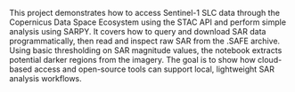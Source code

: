 This project demonstrates how to access Sentinel-1 SLC data through the Copernicus Data Space Ecosystem using the STAC API and perform simple analysis using SARPY. It covers how to query and download SAR data programmatically, then read and inspect raw SAR from the .SAFE archive. Using basic thresholding on SAR magnitude values, the notebook extracts potential darker regions from the imagery. The goal is to show how cloud-based access and open-source tools can support local, lightweight SAR analysis workflows.